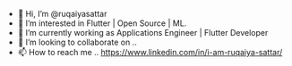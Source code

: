 - 👋 Hi, I’m @ruqaiyasattar
- 👀 I’m interested in Flutter | Open Source | ML.
- 🌱 I’m currently working as Applications Engineer | Flutter Developer
- 💞️ I’m looking to collaborate on ..
- 📫 How to reach me .. https://www.linkedin.com/in/i-am-ruqaiya-sattar/

<!---
ruqaiyasattar/ruqaiyasattar is a ✨ special ✨ repository because its `README.md` (this file) appears on your GitHub profile.
You can click the Preview link to take a look at your changes.
--->
